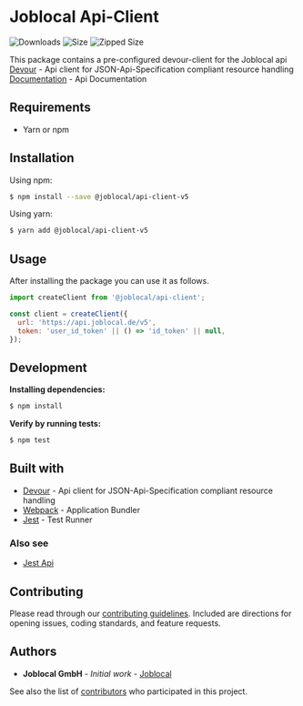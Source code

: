 # Joblocal Api-Client

![Downloads](https://img.shields.io/npm/dt/@joblocal\/api-client-v5.svg)
![Size](https://img.shields.io/bundlephobia/min/@joblocal\/api-client-v5.svg)
![Zipped Size](https://img.shields.io/bundlephobia/minzip/@joblocal\/api-client-v5.svg)

This package contains a pre-configured devour-client for the Joblocal api
[Devour](https://github.com/twg/devour) - Api client for JSON-Api-Specification compliant resource handling
[Documentation]('https://joblocal.api-docs.io/') - Api Documentation

## Requirements
- Yarn or npm

## Installation
Using npm:
```sh
$ npm install --save @joblocal/api-client-v5
```

Using yarn:
```sh
$ yarn add @joblocal/api-client-v5
```

## Usage
After installing the package you can use it as follows.

```javascript
import createClient from '@joblocal/api-client';

const client = createClient({
  url: 'https://api.joblocal.de/v5',
  token: 'user_id_token' || () => 'id_token' || null,
});
```

## Development

**Installing dependencies:**
```sh
$ npm install
```

**Verify by running tests:**
```sh
$ npm test
```

## Built with
* [Devour](https://github.com/twg/devour) - Api client for JSON-Api-Specification compliant resource handling
* [Webpack](https://webpack.js.org/) - Application Bundler
* [Jest](https://jestjs.io/) - Test Runner

### Also see
* [Jest Api](https://jestjs.io/docs/api)

## Contributing
Please read through our [contributing guidelines](https://github.com/joblocal/api-client-v5/blob/master/contributing.md). Included are directions for opening issues, coding standards, and feature requests.

## Authors
* **Joblocal GmbH** - *Initial work* - [Joblocal](https://github.com/joblocal)

See also the list of [contributors](https://github.com/joblocal/api-client-v5/contributors) who participated in this project.
